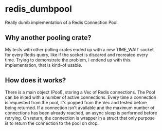 # redis_dumbpool
Really dumb implementation of a Redis Connection Pool

## Why another pooling crate?
My tests with other polling crates ended up with a new TIME_WAIT socket for every Redis query, like if the socket is discared and recreated every time.
Trying to demonstrate the problem, I endend up with this implementation, that is kind-of usable.

## How does it works?
There is a main object (Pool), storing a Vec of Redis connections.
The Pool can be inited with a number of active connections.
Every time a connection is requested from the pool, it's popped from the Vec and tested before being returned.
If a connection isn't available and the maximum number of connections has been already reached, an async sleep is performed before retrying.
On return, the connection is wrapper in a struct that only purpose is to return the connection to the pool on drop.
